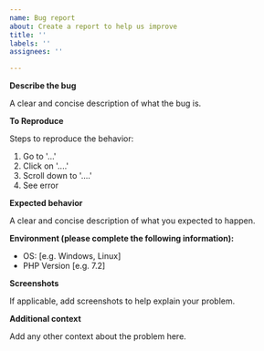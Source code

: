 ```yaml
---
name: Bug report
about: Create a report to help us improve
title: ''
labels: ''
assignees: ''

---
```


**Describe the bug**
<!-- REQUIRED -->
A clear and concise description of what the bug is.

**To Reproduce**
<!-- REQUIRED -->
Steps to reproduce the behavior:
1. Go to '...'
2. Click on '....'
3. Scroll down to '....'
4. See error

**Expected behavior**
<!-- REQUIRED -->
A clear and concise description of what you expected to happen.

**Environment (please complete the following information):**
<!-- REQUIRED -->
 - OS: [e.g. Windows, Linux]
 - PHP Version [e.g. 7.2]

**Screenshots**
<!-- OPTIONAL -->
If applicable, add screenshots to help explain your problem.

**Additional context**
<!-- OPTIONAL -->
Add any other context about the problem here.
